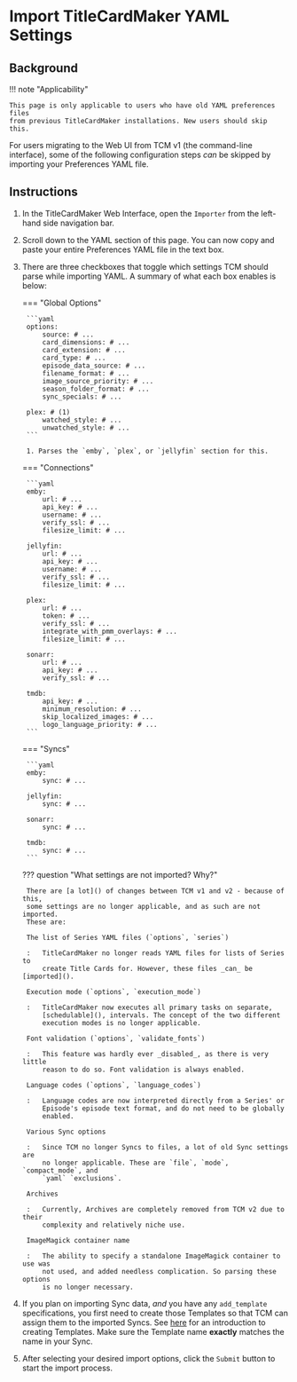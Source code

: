 # Import TitleCardMaker YAML Settings
## Background

!!! note "Applicability"

    This page is only applicable to users who have old YAML preferences files
    from previous TitleCardMaker installations. New users should skip this.

For users migrating to the Web UI from TCM v1 (the command-line interface), some
of the following configuration steps _can_ be skipped by importing your
Preferences YAML file.

## Instructions

1. In the TitleCardMaker Web Interface, open the `Importer` from the left-hand
side navigation bar.

2. Scroll down to the YAML section of this page. You can now copy and paste your
entire Preferences YAML file in the text box.

3. There are three checkboxes that toggle which settings TCM should parse while
importing YAML. A summary of what each box enables is below:

    === "Global Options"

        ```yaml
        options:
            source: # ...
            card_dimensions: # ...
            card_extension: # ...
            card_type: # ...
            episode_data_source: # ...
            filename_format: # ...
            image_source_priority: # ...
            season_folder_format: # ...
            sync_specials: # ...

        plex: # (1)
            watched_style: # ...
            unwatched_style: # ...
        ```

        1. Parses the `emby`, `plex`, or `jellyfin` section for this.

    === "Connections"

        ```yaml
        emby:
            url: # ...
            api_key: # ...
            username: # ...
            verify_ssl: # ...
            filesize_limit: # ...

        jellyfin:
            url: # ...
            api_key: # ...
            username: # ...
            verify_ssl: # ...
            filesize_limit: # ...

        plex:
            url: # ...
            token: # ...
            verify_ssl: # ...
            integrate_with_pmm_overlays: # ...
            filesize_limit: # ...

        sonarr:
            url: # ...
            api_key: # ...
            verify_ssl: # ...

        tmdb:
            api_key: # ...
            minimum_resolution: # ...
            skip_localized_images: # ...
            logo_language_priority: # ...
        ```

    === "Syncs"

        ```yaml
        emby:
            sync: # ...

        jellyfin:
            sync: # ...

        sonarr:
            sync: # ...

        tmdb:
            sync: # ...
        ```

    ??? question "What settings are not imported? Why?"
    
        There are [a lot]() of changes between TCM v1 and v2 - because of this,
        some settings are no longer applicable, and as such are not imported.
        These are:

        The list of Series YAML files (`options`, `series`)
        
        :   TitleCardMaker no longer reads YAML files for lists of Series to
            create Title Cards for. However, these files _can_ be [imported]().

        Execution mode (`options`, `execution_mode`)

        :   TitleCardMaker now executes all primary tasks on separate,
            [schedulable](), intervals. The concept of the two different
            execution modes is no longer applicable.

        Font validation (`options`, `validate_fonts`)

        :   This feature was hardly ever _disabled_, as there is very little
            reason to do so. Font validation is always enabled.

        Language codes (`options`, `language_codes`)

        :   Language codes are now interpreted directly from a Series' or
            Episode's episode text format, and do not need to be globally
            enabled.

        Various Sync options

        :   Since TCM no longer Syncs to files, a lot of old Sync settings are
            no longer applicable. These are `file`, `mode`, `compact_mode`, and
            `yaml` `exclusions`.

        Archives

        :   Currently, Archives are completely removed from TCM v2 due to their
            complexity and relatively niche use. 

        ImageMagick container name

        :   The ability to specify a standalone ImageMagick container to use was
            not used, and added needless complication. So parsing these options
            is no longer necessary.

4. If you plan on importing Sync data, _and_ you have any `add_template`
specifications, you first need to create those Templates so that TCM can assign
them to the imported Syncs. See [here](../getting_started/creating_templates.md)
for an introduction to creating Templates. Make sure the Template name
__exactly__ matches the name in your Sync.

5. After selecting your desired import options, click the `Submit` button to
start the import process.